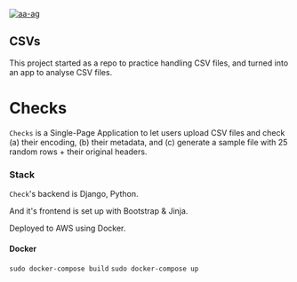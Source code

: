 [![aa-ag](https://circleci.com/gh/aa-ag/csvs.svg?style=shield)](https://circleci.com/gh/aa-ag/csvs)

<!-- [![aa-ag](https://dl.circleci.com/insights-snapshot/gh/aa-ag/csvs/main/workflow/badge.svg?window=30d)](https://app.circleci.com/insights/github/aa-ag/csvs?branches=main&workflows=workflowy&reporting-window=last-30-days&insights-snapshot=true) -->


## CSVs

This project started as a repo to practice handling CSV files, and turned into an app to analyse CSV files.

# Checks

`Checks` is a Single-Page Application to let users upload CSV files and check (a) their encoding, (b) their metadata, and (c) generate a sample file with 25 random rows + their original headers.

### Stack

`Check`'s backend is Django, Python.

And it's frontend is set up with Bootstrap & Jinja.

Deployed to AWS using Docker.


#### Docker

`sudo docker-compose build`
`sudo docker-compose up `